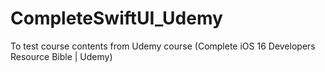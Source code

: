 # CompleteSwiftUI_Udemy
To test course contents from Udemy course (Complete iOS 16 Developers Resource Bible | Udemy)
